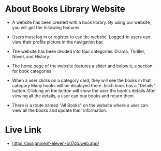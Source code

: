 # About Books Library Website

 - A website has been created with a book library. By using our website, you will get the following features:

 - Users must log in or register to use the website. Logged-in users can view their profile picture in the navigation bar.

 - The website has been divided into four categories: Drama, Thriller, Novel, and History.

 - The home page of the website features a slider and below it, a section for book categories.

 - When a user clicks on a category card, they will see the books in that category.Many books will be displayed there. Each book has a "Details" button. Clicking on the button will show the user the book's details.After viewing all the details, a user can buy books and return them.

 - There is a route named "All Books" on the website where a user can view all the books and update their information.




# Live Link

- https://assignment-eleven-b07db.web.app/